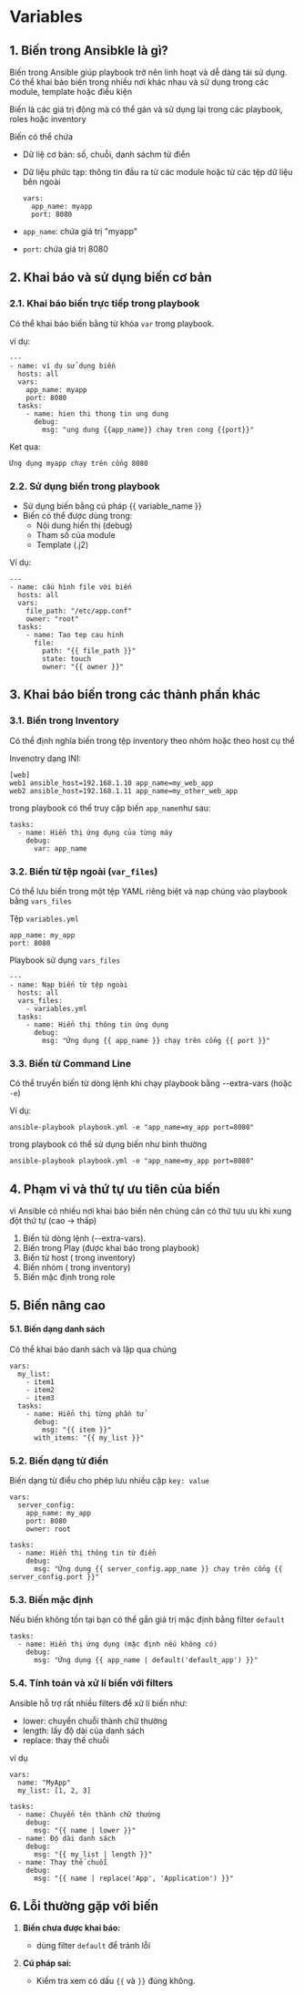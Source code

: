 # Variables 

## 1. Biến trong Ansibkle là gì?

Biến trong Ansible giúp playbook trở nên linh hoạt và dễ dàng tái sử dụng. Có thể khai báo biến trong nhiều nơi khác nhau và sử dụng trong các module, template hoặc điều kiện

Biến là các giá trị động mà có thể gán và sử dụng lại trong các playbook, roles hoặc inventory

Biến có thể chứa 

- Dữ liệ cơ bản: số, chuỗi, danh sáchm từ điển

- Dữ liệu phức tạp: thông tin đầu ra từ các module hoặc từ các tệp dữ liệu bên ngoài 

  ```
  vars:
    app_name: myapp
    port: 8080
  
  ```

  

- `app_name`: chứa giá trị "myapp"
- `port`: chứa giá trị 8080

## 2. Khai báo và sử dụng biến cơ bản 

### 2.1. Khai báo biến trực tiếp trong playbook

Có thể khai báo biến bằng từ khóa `var` trong playbook.

ví dụ: 

```
---
- name: ví dụ sử dụng biến 
  hosts: all
  vars:
    app_name: myapp
    port: 8080
  tasks:
    - name: hien thi thong tin ung dung 
      debug:
        msg: "ung dung {{app_name}} chay tren cong {{port}}"
```

Ket qua:

```
Ứng dụng myapp chạy trên cổng 8080

```

### 2.2.  Sử dụng biến trong playbook

- Sử dụng biến bằng cú pháp {{ variable_name }}
- Biến có thể được dùng trong:
  - Nội dung hiển thị (debug)
  - Tham số của module
  - Template (.j2)

Ví dụ:

```
---
- name: cấu hình file với biến 
  hosts: all 
  vars:
    file_path: "/etc/app.conf"
    owner: "root"
  tasks:
    - name: Tao tep cau hinh 
      file:
        path: "{{ file_path }}"
        state: touch
        owner: "{{ owner }}"
```



## 3. Khai báo biến trong các thành phần khác 

### 3.1. Biến trong Inventory

Có thể định nghĩa biến trong tệp inventory theo nhóm hoặc theo host cụ thể 

Invenotry  dạng INI:

```
[web]
web1 ansible_host=192.168.1.10 app_name=my_web_app
web2 ansible_host=192.168.1.11 app_name=my_other_web_app
```

trong playbook có thể truy cập biến `app_name`như sau: 

```
tasks:
  - name: Hiển thị ứng dụng của từng máy
    debug:
      var: app_name

```

### 3.2. Biến từ tệp ngoài (`var_files`)

Có thể lưu biến trong một tệp YAML riêng biệt và nạp chúng vào playbook bằng `vars_files`

Tệp `variables.yml`

```
app_name: my_app
port: 8080

```

Playbook sử dụng `vars_files`

```
---
- name: Nạp biến từ tệp ngoài
  hosts: all
  vars_files:
    - variables.yml
  tasks:
    - name: Hiển thị thông tin ứng dụng
      debug:
        msg: "Ứng dụng {{ app_name }} chạy trên cổng {{ port }}"

```

### 3.3. Biến từ Command Line

Có thể truyền biến từ dòng lệnh khi chạy playbook bằng --extra-vars (hoặc `-e`)

Ví dụ:

```
ansible-playbook playbook.yml -e "app_name=my_app port=8080"

```

trong playbook có thể sử dụng biến như bình thường 

```
ansible-playbook playbook.yml -e "app_name=my_app port=8080"

```

## 4. Phạm vi và thứ tự ưu tiên của biến 

vì Ansible có nhiều nơi khai báo biến nên chúng cân có thứ tựu ưu khi xung đột thứ tự (cao -> thấp)

1. Biến từ dòng lệnh (--extra-vars).
2. Biến trong Play (được khai báo trong playbook)
3. Biến từ host ( trong inventory)
4. Biến nhóm ( trong inventory)
5. Biến mặc định trong role

## 5. Biến nâng cao 

#### 5.1. Biến dạng danh sách 

Có thể khai báo danh sách và lặp qua chúng 

```
vars:
  my_list:
    - item1
    - item2
    - item3
  tasks:
    - name: Hiển thị từng phần tử 
      debug:
        msg: "{{ item }}"
      with_items: "{{ my_list }}"
```

### 5.2. Biến dạng từ điển 

Biến dạng từ điểu cho phép lưu nhiều cặp `key: value`

```
vars:
  server_config:
    app_name: my_app
    port: 8080
    owner: root

tasks:
  - name: Hiển thị thông tin từ điển
    debug:
      msg: "Ứng dụng {{ server_config.app_name }} chạy trên cổng {{ server_config.port }}"

```

### 5.3. Biến mặc định 

Nếu biến không tồn tại bạn có thể gắn giá trị mặc định bằng filter `default`

```
tasks:
  - name: Hiển thị ứng dụng (mặc định nếu không có)
    debug:
      msg: "Ứng dụng {{ app_name | default('default_app') }}"

```

### 5.4. Tính toán và xử lí biến với filters

Ansible hỗ trợ rất nhiều filters để xử lí biến như:

- lower: chuyển chuỗi thành chữ thường 
- length: lấy độ dài của danh sách 
- replace: thay thế chuỗi

ví dụ 

```
vars:
  name: "MyApp"
  my_list: [1, 2, 3]

tasks:
  - name: Chuyển tên thành chữ thường
    debug:
      msg: "{{ name | lower }}"
  - name: Độ dài danh sách
    debug:
      msg: "{{ my_list | length }}"
  - name: Thay thế chuỗi
    debug:
      msg: "{{ name | replace('App', 'Application') }}"

```

## 6. Lỗi thường gặp với biến 

1. **Biến chưa được khai báo:**

   - dùng filter `default` để tránh lỗi 

2. **Cú pháp sai:**

   - Kiểm tra xem có dấu `{{` và `}}` đúng không.

   
